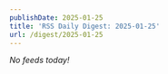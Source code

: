 ```yaml
---
publishDate: 2025-01-25
title: 'RSS Daily Digest: 2025-01-25'
url: /digest/2025-01-25
---
```


_No feeds today!_
